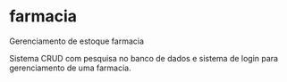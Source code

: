 # farmacia
Gerenciamento de estoque farmacia


Sistema CRUD com pesquisa no banco de dados e sistema de login para gerenciamento de uma farmacia.
